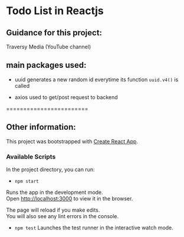 # Todo List in Reactjs

## Guidance for this project:
Traversy Media (YouTube channel)

## main packages used:
- uuid
generates a new random id everytime its function `uuid.v4()` is called

- axios
used to get/post request to backend


========================

## Other information:
This project was bootstrapped with [Create React App](https://github.com/facebook/create-react-app).

### Available Scripts
In the project directory, you can run:
- `npm start`

Runs the app in the development mode.<br>
Open [http://localhost:3000](http://localhost:3000) to view it in the browser.

The page will reload if you make edits.<br>
You will also see any lint errors in the console.

- `npm test`
Launches the test runner in the interactive watch mode.<br>
